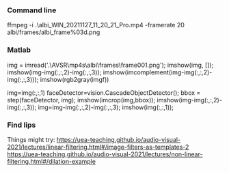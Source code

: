 ### Command line
ffmpeg -i .\albi_WIN_20211127_11_20_21_Pro.mp4 -framerate 20 albi/frames/albi_frame%03d.png


### Matlab
img = imread('.\AVSR\mp4s\albi\frames\frame001.png');
imshow(img, []);
imshow(img-img(:,:,2)-img(:,:,3));
imshow(imcomplement(img-img(:,:,2)-img(:,:,3)));
imshow(rgb2gray(imgf))


img=img(:,:,1)
faceDetector=vision.CascadeObjectDetector();
bbox            = step(faceDetector, img);
imshow(imcrop(img,bbox));
imshow(img-img(:,:,2)-img(:,:,3));
img=img-img(:,:,2)-img(:,:,3);
imshow(img(:,:,1));

### Find lips
Things might try:
https://uea-teaching.github.io/audio-visual-2021/lectures/linear-filtering.html#/image-filters-as-templates-2
https://uea-teaching.github.io/audio-visual-2021/lectures/non-linear-filtering.html#/dilation-example
